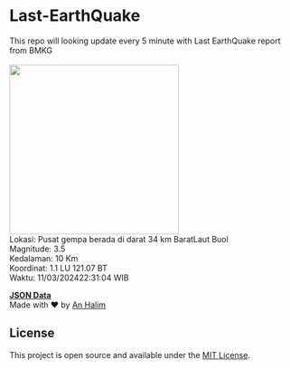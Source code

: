 # Last-EarthQuake
This repo will looking update every 5 minute with Last EarthQuake report from BMKG
<br>
<br>
<img src="https://static.bmkg.go.id/20240311223104.mmi.jpg" width="300"/>
<br>
Lokasi: Pusat gempa berada di darat 34 km BaratLaut Buol <br>
Magnitude: 3.5 <br>
Kedalaman: 10 Km <br>
Koordinat: 1.1 LU 121.07 BT <br>
Waktu: 11/03/202422:31:04 WIB <br>

<a href="./data/data.json">**JSON Data**</a>
<br>
Made with ❤️ by <a href="https://github.com/an-halim">An Halim</a>
## License

This project is open source and available under the [MIT License](LICENSE).
